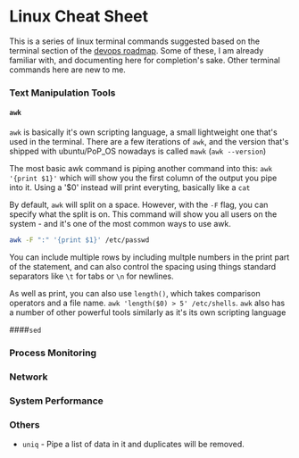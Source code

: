 # Linux Cheat Sheet

This is a series of linux terminal commands suggested based on the terminal 
section of the [devops roadmap](https://roadmap.sh/devops). Some of these, I 
am already familiar with, and documenting here for completion's sake. Other
terminal commands here are new to me. 

### Text Manipulation Tools
#### `awk`
`awk` is basically it's own scripting language, a small lightweight one that's
used in the terminal. There are a few iterations of `awk`, and the version 
that's shipped with ubuntu/PoP_OS nowadays is called `mawk` (`awk --version`)

The most basic awk command is piping another command into this: 
`awk '{print $1}'` which will show you the first column of the output you pipe
into it. Using a '$0' instead will print everyting, basically like a `cat`

By default, `awk` will split on a space. However, with the `-F` flag, you
can specify what the split is on. This command will show you all users on 
the system - and it's one of the most common ways to use awk.

```bash
awk -F ":" '{print $1}' /etc/passwd
```

You can include multiple rows by including multple numbers in the print
part of the statement, and can also control the spacing using things 
standard separators like `\t` for tabs or `\n` for newlines. 

As well as print, you can also use `length()`, which takes comparison 
operators and a file name. `awk 'length($0) > 5' /etc/shells`. `awk` also has
a number of other powerful tools similarly as it's its own scripting language

####`sed`

### Process Monitoring


### Network


### System Performance


### Others
* `uniq` - Pipe a list of data in it and duplicates will be removed.

